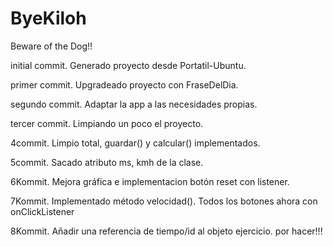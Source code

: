 # ByeKiloh
Beware of the Dog!!

initial commit. Generado proyecto desde Portatil-Ubuntu.

primer commit. Upgradeado proyecto con FraseDelDia.

segundo commit.  Adaptar la app a las necesidades propias.

tercer commit. Limpiando un poco el proyecto.

4commit. Limpio total, guardar() y calcular() implementados.

5commit. Sacado atributo ms, kmh de la clase.

6Kommit. Mejora gráfica e implementacion botón reset con listener.

7Kommit. Implementado método velocidad(). Todos los botones ahora con onClickListener
         
8Kommit. Añadir una referencia de tiempo/id al objeto ejercicio. por hacer!!!
